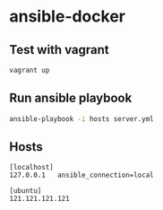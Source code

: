 # ansible-docker


## Test with vagrant
```bash
vagrant up
```

## Run ansible playbook
```bash
ansible-playbook -i hosts server.yml
```

## Hosts
```
[localhost]
127.0.0.1   ansible_connection=local

[ubuntu]
121.121.121.121
```
